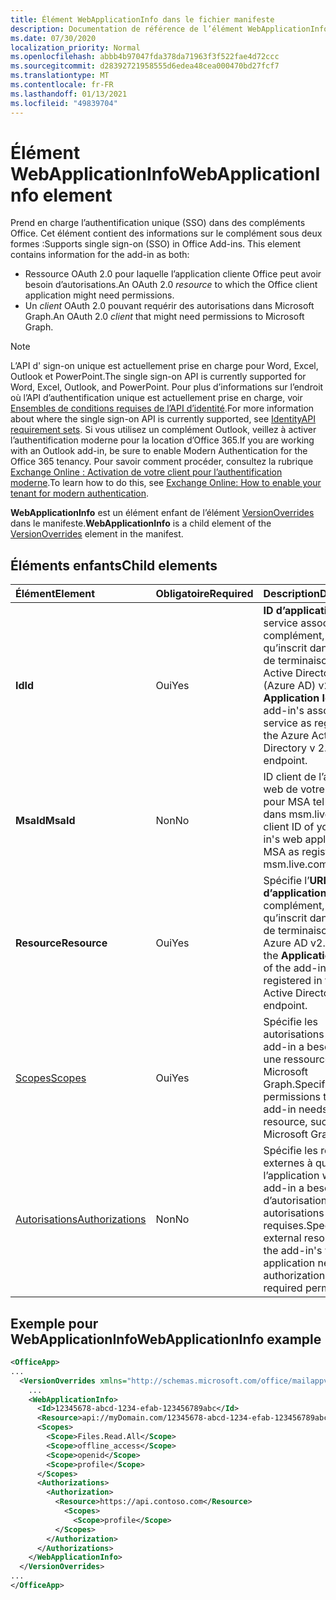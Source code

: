 ```yaml
---
title: Élément WebApplicationInfo dans le fichier manifeste
description: Documentation de référence de l’élément WebApplicationInfo pour les fichiers manifeste (XML) des applications Office.
ms.date: 07/30/2020
localization_priority: Normal
ms.openlocfilehash: abbb4b97047fda378da71963f3f522fae4d72ccc
ms.sourcegitcommit: d28392721958555d6edea48cea000470bd27fcf7
ms.translationtype: MT
ms.contentlocale: fr-FR
ms.lasthandoff: 01/13/2021
ms.locfileid: "49839704"
---
```

# <a name="webapplicationinfo-element"></a><span data-ttu-id="c3733-103">Élément WebApplicationInfo</span><span class="sxs-lookup"><span data-stu-id="c3733-103">WebApplicationInfo element</span></span>

<span data-ttu-id="c3733-104">Prend en charge l’authentification unique (SSO) dans des compléments Office. Cet élément contient des informations sur le complément sous deux formes :</span><span class="sxs-lookup"><span data-stu-id="c3733-104">Supports single sign-on (SSO) in Office Add-ins. This element contains information for the add-in as both:</span></span>

- <span data-ttu-id="c3733-105">Ressource OAuth 2.0  pour laquelle l’application cliente Office peut avoir besoin d’autorisations.</span><span class="sxs-lookup"><span data-stu-id="c3733-105">An OAuth 2.0 *resource* to which the Office client application might need permissions.</span></span>
- <span data-ttu-id="c3733-106">Un *client* OAuth 2.0 pouvant requérir des autorisations dans Microsoft Graph.</span><span class="sxs-lookup"><span data-stu-id="c3733-106">An OAuth 2.0 *client* that might need permissions to Microsoft Graph.</span></span>

> [!NOTE]
> <span data-ttu-id="c3733-107">L’API d' sign-on unique est actuellement prise en charge pour Word, Excel, Outlook et PowerPoint.</span><span class="sxs-lookup"><span data-stu-id="c3733-107">The single sign-on API is currently supported for Word, Excel, Outlook, and PowerPoint.</span></span> <span data-ttu-id="c3733-108">Pour plus d’informations sur l’endroit où l’API d’authentification unique est actuellement prise en charge, voir [Ensembles de conditions requises de l’API d’identité](../requirement-sets/identity-api-requirement-sets.md).</span><span class="sxs-lookup"><span data-stu-id="c3733-108">For more information about where the single sign-on API is currently supported, see [IdentityAPI requirement sets](../requirement-sets/identity-api-requirement-sets.md).</span></span> <span data-ttu-id="c3733-109">Si vous utilisez un complément Outlook, veillez à activer l’authentification moderne pour la location d’Office 365.</span><span class="sxs-lookup"><span data-stu-id="c3733-109">If you are working with an Outlook add-in, be sure to enable Modern Authentication for the Office 365 tenancy.</span></span> <span data-ttu-id="c3733-110">Pour savoir comment procéder, consultez la rubrique [Exchange Online : Activation de votre client pour l’authentification moderne](https://social.technet.microsoft.com/wiki/contents/articles/32711.exchange-online-how-to-enable-your-tenant-for-modern-authentication.aspx).</span><span class="sxs-lookup"><span data-stu-id="c3733-110">To learn how to do this, see [Exchange Online: How to enable your tenant for modern authentication](https://social.technet.microsoft.com/wiki/contents/articles/32711.exchange-online-how-to-enable-your-tenant-for-modern-authentication.aspx).</span></span>

<span data-ttu-id="c3733-111">**WebApplicationInfo** est un élément enfant de l’élément [VersionOverrides](versionoverrides.md) dans le manifeste.</span><span class="sxs-lookup"><span data-stu-id="c3733-111">**WebApplicationInfo** is a child element of the [VersionOverrides](versionoverrides.md) element in the manifest.</span></span>  

## <a name="child-elements"></a><span data-ttu-id="c3733-112">Éléments enfants</span><span class="sxs-lookup"><span data-stu-id="c3733-112">Child elements</span></span>

|  <span data-ttu-id="c3733-113">Élément</span><span class="sxs-lookup"><span data-stu-id="c3733-113">Element</span></span> |  <span data-ttu-id="c3733-114">Obligatoire</span><span class="sxs-lookup"><span data-stu-id="c3733-114">Required</span></span>  |  <span data-ttu-id="c3733-115">Description</span><span class="sxs-lookup"><span data-stu-id="c3733-115">Description</span></span>  |
|:-----|:-----|:-----|
|  <span data-ttu-id="c3733-116">**Id**</span><span class="sxs-lookup"><span data-stu-id="c3733-116">**Id**</span></span>    |  <span data-ttu-id="c3733-117">Oui</span><span class="sxs-lookup"><span data-stu-id="c3733-117">Yes</span></span>   |  <span data-ttu-id="c3733-118">**ID d’application** du service associé au complément, tel qu’inscrit dans le point de terminaison Azure Active Directory (Azure AD) v2.0.</span><span class="sxs-lookup"><span data-stu-id="c3733-118">The **Application Id** of the add-in's associated service as registered in the Azure Active Directory v 2.0 endpoint.</span></span>|
|  <span data-ttu-id="c3733-119">**MsaId**</span><span class="sxs-lookup"><span data-stu-id="c3733-119">**MsaId**</span></span>    |  <span data-ttu-id="c3733-120">Non</span><span class="sxs-lookup"><span data-stu-id="c3733-120">No</span></span>   |  <span data-ttu-id="c3733-121">ID client de l’application web de votre add-in pour MSA tel qu’inscrit dans msm.live.com.</span><span class="sxs-lookup"><span data-stu-id="c3733-121">The client ID of your add-in's web application for MSA as registered in msm.live.com.</span></span>|
|  <span data-ttu-id="c3733-122">**Resource**</span><span class="sxs-lookup"><span data-stu-id="c3733-122">**Resource**</span></span>  |  <span data-ttu-id="c3733-123">Oui</span><span class="sxs-lookup"><span data-stu-id="c3733-123">Yes</span></span>   |  <span data-ttu-id="c3733-124">Spécifie l’**URI de l’ID d’application** du complément, tel qu’inscrit dans le point de terminaison Azure AD v2.0.</span><span class="sxs-lookup"><span data-stu-id="c3733-124">Specifies the **Application ID URI** of the add-in as registered in the Azure Active Directory v 2.0 endpoint.</span></span>|
|  [<span data-ttu-id="c3733-125">Scopes</span><span class="sxs-lookup"><span data-stu-id="c3733-125">Scopes</span></span>](scopes.md)                |  <span data-ttu-id="c3733-126">Oui</span><span class="sxs-lookup"><span data-stu-id="c3733-126">Yes</span></span>  |  <span data-ttu-id="c3733-127">Spécifie les autorisations dont le add-in a besoin pour une ressource, telle que Microsoft Graph.</span><span class="sxs-lookup"><span data-stu-id="c3733-127">Specifies the permissions that the add-in needs to a resource, such as Microsoft Graph.</span></span>  |
|  [<span data-ttu-id="c3733-128">Autorisations</span><span class="sxs-lookup"><span data-stu-id="c3733-128">Authorizations</span></span>](authorizations.md)  |  <span data-ttu-id="c3733-129">Non</span><span class="sxs-lookup"><span data-stu-id="c3733-129">No</span></span>   | <span data-ttu-id="c3733-130">Spécifie les ressources externes à qui l’application web du add-in a besoin d’autorisation et les autorisations requises.</span><span class="sxs-lookup"><span data-stu-id="c3733-130">Specifies the external resources that the add-in's web application needs authorization to and the required permissions.</span></span>|

## <a name="webapplicationinfo-example"></a><span data-ttu-id="c3733-131">Exemple pour WebApplicationInfo</span><span class="sxs-lookup"><span data-stu-id="c3733-131">WebApplicationInfo example</span></span>

```xml
<OfficeApp>
...
  <VersionOverrides xmlns="http://schemas.microsoft.com/office/mailappversionoverrides" xsi:type="VersionOverridesV1_0">
    ...
    <WebApplicationInfo>
      <Id>12345678-abcd-1234-efab-123456789abc</Id>
      <Resource>api://myDomain.com/12345678-abcd-1234-efab-123456789abc</Resource>
      <Scopes>
        <Scope>Files.Read.All</Scope>
        <Scope>offline_access</Scope>
        <Scope>openid</Scope>
        <Scope>profile</Scope>
      </Scopes>
      <Authorizations>
        <Authorization>
          <Resource>https://api.contoso.com</Resource>
            <Scopes>
              <Scope>profile</Scope>
          </Scopes>
        </Authorization>
      </Authorizations>
    </WebApplicationInfo>
  </VersionOverrides>
...
</OfficeApp>
```